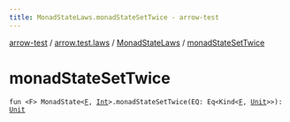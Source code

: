 ```yaml
---
title: MonadStateLaws.monadStateSetTwice - arrow-test
---
```


[arrow-test](../../index.html) / [arrow.test.laws](../index.html) / [MonadStateLaws](index.html) / [monadStateSetTwice](./monad-state-set-twice.html)

# monadStateSetTwice

`fun <F> MonadState<`[`F`](monad-state-set-twice.html#F)`, `[`Int`](https://kotlinlang.org/api/latest/jvm/stdlib/kotlin/-int/index.html)`>.monadStateSetTwice(EQ: Eq<Kind<`[`F`](monad-state-set-twice.html#F)`, `[`Unit`](https://kotlinlang.org/api/latest/jvm/stdlib/kotlin/-unit/index.html)`>>): `[`Unit`](https://kotlinlang.org/api/latest/jvm/stdlib/kotlin/-unit/index.html)
